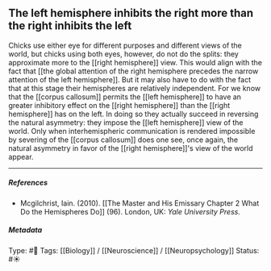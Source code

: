 ## The left hemisphere inhibits the right more than the right inhibits the left  # 

Chicks use either eye for different purposes and different views of the world, but chicks using both eyes, however, do not do the splits: they approximate more to the [[right hemisphere]] view. This would align with the fact that [[the global attention of the right hemisphere precedes the narrow attention of the left hemisphere]]. But it may also have to do with the fact that at this stage their hemispheres are relatively independent. For we know that the [[corpus callosum]] permits the [[left hemisphere]] to have an greater inhibitory effect on the [[right hemisphere]] than the [[right hemisphere]] has on the left. In doing so they actually succeed in reversing the natural asymmetry: they impose the [[left hemisphere]] view of the world. Only when interhemispheric communication is rendered impossible by severing of the [[corpus callosum]] does one see, once again, the natural asymmetry in favor of the [[right hemisphere]]'s view of the world appear.

___

##### References

- Mcgilchrist, Iain. (2010). [[The Master and His Emissary Chapter 2 What Do the Hemispheres Do]] (96). London, UK: _Yale University Press._

##### Metadata

Type: #🔴 
Tags: [[Biology]] / [[Neuroscience]] / [[Neuropsychology]] 
Status: #☀️ 